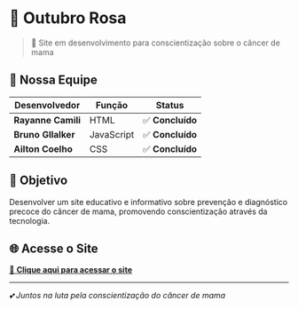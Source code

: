 # 🌸 Outubro Rosa

> 🚧 Site em desenvolvimento para conscientização sobre o câncer de mama

## 👥 Nossa Equipe

| Desenvolvedor | Função | Status |
|---------------|--------|---------|
| **Rayanne Camili** | HTML | ✅ **Concluído**  |
| **Bruno Gllalker** | JavaScript | ✅ **Concluído**  |
| **Ailton Coelho** | CSS | ✅ **Concluído** |

## 🎯 Objetivo

Desenvolver um site educativo e informativo sobre prevenção e diagnóstico precoce do câncer de mama, promovendo conscientização através da tecnologia.

## 🌐 Acesse o Site

[🔗 **Clique aqui para acessar o site**](src/index.html)

---

*💕 Juntos na luta pela conscientização do câncer de mama*


